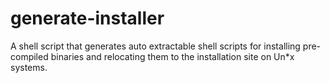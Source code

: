 generate-installer
==================

A shell script that generates auto extractable shell scripts for installing pre-compiled binaries and relocating them to the installation site on Un*x systems.